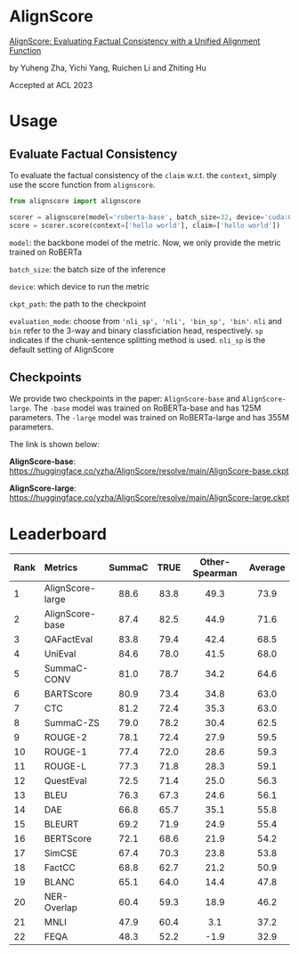 # AlignScore
[AlignScore: Evaluating Factual Consistency with a Unified Alignment Function](https://arxiv.org/abs/2305.16739)

by Yuheng Zha, Yichi Yang, Ruichen Li and Zhiting Hu

Accepted at ACL 2023 
# Usage
## Evaluate Factual Consistency
To evaluate the factual consistency of the `claim` w.r.t. the `context`, simply use the score function from `alignscore`.
```python
from alignscore import alignscore

scorer = alignscore(model='roberta-base', batch_size=32, device='cuda:0', ckpt_path:path_to_checkpoint, evaluation_mode='nli_sp')
score = scorer.score(context=['hello world'], claim=['hello world'])
```
`model`: the backbone model of the metric. Now, we only provide the metric trained on RoBERTa

`batch_size`: the batch size of the inference

`device`: which device to run the metric

`ckpt_path`: the path to the checkpoint

`evaluation_mode`: choose from `'nli_sp', 'nli', 'bin_sp', 'bin'`. `nli` and `bin` refer to the 3-way and binary classficiation head, respectively. `sp` indicates if the chunk-sentence splitting method is used. `nli_sp` is the default setting of AlignScore


## Checkpoints
We provide two checkpoints in the paper: `AlignScore-base` and `AlignScore-large`. The `-base` model was trained on RoBERTa-base and has 125M parameters. The `-large` model was trained on RoBERTa-large and has 355M parameters. 

The link is shown below:

**AlignScore-base**: 
https://huggingface.co/yzha/AlignScore/resolve/main/AlignScore-base.ckpt

**AlignScore-large**:
https://huggingface.co/yzha/AlignScore/resolve/main/AlignScore-large.ckpt


# Leaderboard
| Rank | Metrics          | SummaC | TRUE | Other-Spearman | Average |
| ---- | :--------------- | :----: | :--: | :------------: | :-----: |
| 1    | AlignScore-large |  88.6  | 83.8 |      49.3      |  73.9   |
| 2    | AlignScore-base  |  87.4  | 82.5 |      44.9      |  71.6   |
| 3    | QAFactEval       |  83.8  | 79.4 |      42.4      |  68.5   |
| 4    | UniEval          |  84.6  | 78.0 |      41.5      |  68.0   |
| 5    | SummaC-CONV      |  81.0  | 78.7 |      34.2      |  64.6   |
| 6    | BARTScore        |  80.9  | 73.4 |      34.8      |  63.0   |
| 7    | CTC              |  81.2  | 72.4 |      35.3      |  63.0   |
| 8    | SummaC-ZS        |  79.0  | 78.2 |      30.4      |  62.5   |
| 9    | ROUGE-2          |  78.1  | 72.4 |      27.9      |  59.5   |
| 10   | ROUGE-1          |  77.4  | 72.0 |      28.6      |  59.3   |
| 11   | ROUGE-L          |  77.3  | 71.8 |      28.3      |  59.1   |
| 12   | QuestEval        |  72.5  | 71.4 |      25.0      |  56.3   |
| 13   | BLEU             |  76.3  | 67.3 |      24.6      |  56.1   |
| 14   | DAE              |  66.8  | 65.7 |      35.1      |  55.8   |
| 15   | BLEURT           |  69.2  | 71.9 |      24.9      |  55.4   |
| 16   | BERTScore        |  72.1  | 68.6 |      21.9      |  54.2   |
| 17   | SimCSE           |  67.4  | 70.3 |      23.8      |  53.8   |
| 18   | FactCC           |  68.8  | 62.7 |      21.2      |  50.9   |
| 19   | BLANC            |  65.1  | 64.0 |      14.4      |  47.8   |
| 20   | NER-Overlap      |  60.4  | 59.3 |      18.9      |  46.2   |
| 21   | MNLI             |  47.9  | 60.4 |      3.1       |  37.2   |
| 22   | FEQA             |  48.3  | 52.2 |      -1.9      |  32.9   |
